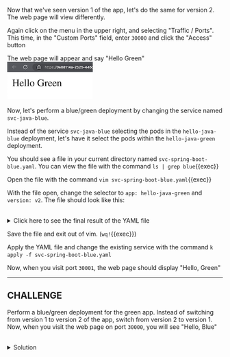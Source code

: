 Now that we've seen version 1 of the app, let's do the same for version 2. The web page will view differently.

Again click on the menu in the upper right, and selecting "Traffic / Ports". This time, in the "Custom Ports" field, enter `30000` and click the "Access" button

The web page will appear and say "Hello Green"
![hello green web app](./assets/hello-green-app-in-browser.png)

Now, let's perform a blue/green deployment by changing the service named `svc-java-blue`. 

Instead of the service `svc-java-blue` selecting the pods in the `hello-java-blue` deployment, let's have it select the pods within the `hello-java-green` deployment.

You should see a file in your current directory named `svc-spring-boot-blue.yaml`. You can view the file with the command `ls | grep blue`{{exec}}

Open the file with the command `vim svc-spring-boot-blue.yaml`{{exec}}

With the file open, change the selector to `app: hello-java-green` and `version: v2`. The file should look like this:

<br>
<details><summary>Click here to see the final result of the YAML file</summary>
<br>
```yaml
apiVersion: v1
kind: Service
metadata:
  labels:
    app: hello-java-blue
    version: v1
  name: svc-java-blue
spec:
  ports:
  - port: 8080
    protocol: TCP
    targetPort: 8080
    nodePort: 30001
  selector:
    app: hello-java-green
    version: v2
  type: NodePort
```

</details>

Save the file and exit out of vim. (`wq!`{{exec}})

Apply the YAML file and change the existing service with the command `k apply -f svc-spring-boot-blue.yaml`

Now, when you visit port `30001`, the web page should display "Hello, Green"

___
## CHALLENGE

Perform a blue/green deployment for the green app. Instead of switching from version 1 to version 2 of the app, switch from version 2 to version 1. Now, when you visit the web page on port `30000`, you will see "Hello, Blue"

<br>
<details><summary>Solution</summary>
<br>

```plain
# open the file named svc-spring-boot-green.yaml
vim svc-spring-boot-green.yaml
```{{exec}}

The final result of the YAML file should look like this:
```yaml
apiVersion: v1
kind: Service
metadata:
  labels:
    app: hello-java-green
    version: v2
  name: svc-java-green
spec:
  ports:
  - port: 8080
    protocol: TCP
    targetPort: 8080
    nodePort: 30000
  selector:
    app: hello-java-blue
    version: v1
  type: NodePort
```{{exec}}

```plain
# modify the existing service by applying the YAML file
k apply -f svc-spring-boot-green.yaml 
```

Now, when you visit port `30001`, the web page should display "Hello, Green" 

</details>